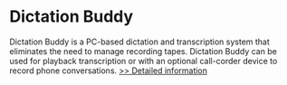 # Dictation Buddy
Dictation Buddy is a PC-based dictation and transcription system that eliminates the need to manage recording tapes. Dictation Buddy can be used for playback transcription or with an optional call-corder device to record phone conversations.
[>> Detailed information](https://secure.shareit.com/shareit/product.html?productid=146770&affiliateid=200057808)
